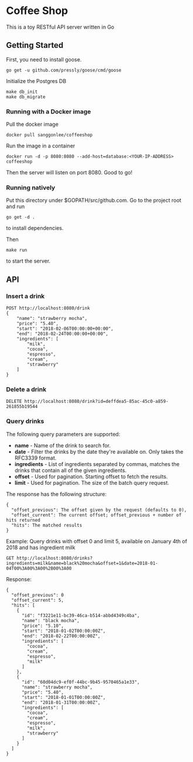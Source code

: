 # Coffee Shop

This is a toy RESTful API server written in Go

## Getting Started

First, you need to install goose.
```
go get -u github.com/pressly/goose/cmd/goose
```

Initialize the Postgres DB
```
make db_init
make db_migrate
```

### Running with a Docker image
Pull the docker image
```
docker pull sanggonlee/coffeeshop
```

Run the image in a container
```
docker run -d -p 8080:8080 --add-host=database:<YOUR-IP-ADDRESS> coffeeshop
```

Then the server will listen on port 8080. Good to go!

### Running natively
Put this directory under $GOPATH/src/github.com.
Go to the project root and run
```
go get -d .
```
to install dependencies.

Then
```
make run
```
to start the server.

## API

### Insert a drink
```
POST http://localhost:8080/drink
{
	"name": "strawberry mocha",
	"price": "5.40",
	"start": "2018-02-06T00:00:00+00:00",
	"end": "2018-02-24T00:00:00+00:00",
	"ingredients": [
		"milk",
		"cocoa",
		"espresso",
		"cream",
		"strawberry"
	]
}
```

### Delete a drink
```
DELETE http://localhost:8080/drink?id=deffdea5-85ac-45c0-a859-261855b19544
```

### Query drinks
The following query parameters are supported:  
* **name** - Name of the drink to search for.
* **date** - Filter the drinks by the date they're available on. Only takes the RFC3339 format.
* **ingredients** - List of ingredients separated by commas, matches the drinks that contain all of the given ingredients.
* **offset** - Used for pagination. Starting offset to fetch the results.
* **limit** - Used for pagination. The size of the batch query request.

The response has the following structure:
```
{
  "offset_previous": The offset given by the request (defaults to 0),
  "offset_current": The current offset; offset_previous + number of hits returned
  "hits": The matched results
}
```

Example:
Query drinks with offset 0 and limit 5, available on January 4th of 2018 and has ingredient milk
```
GET http://localhost:8080/drinks?ingredients=milk&name=black%20mocha&offset=1&date=2018-01-04T00%3A00%3A00%2B00%3A00
```

Response:
```
{
  "offset_previous": 0
  "offset_current": 5,
  "hits": [
    {
      "id": "f3221e11-bc39-46ca-b514-abbd4349c4ba",
      "name": "black mocha",
      "price": "5.10",
      "start": "2018-01-02T00:00:00Z",
      "end": "2018-02-22T00:00:00Z",
      "ingredients": [
        "cocoa",
        "cream",
        "espresso",
        "milk"
      ]
    },
    {
      "id": "60d04dc9-ef0f-44bc-9b45-9570465a1e33",
      "name": "strawberry mocha",
      "price": "5.40",
      "start": "2018-01-01T00:00:00Z",
      "end": "2018-01-31T00:00:00Z",
      "ingredients": [
        "cocoa",
        "cream",
        "espresso",
        "milk",
        "strawberry"
      ]
    }
  ]
}
```
